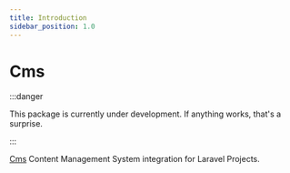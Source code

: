 ```yaml
---
title: Introduction
sidebar_position: 1.0
---
```


# Cms

:::danger

This package is currently under development. If anything works, that's a surprise.

:::

[Cms](https://github.com/Javaabu/cms) Content Management System integration for Laravel Projects.
